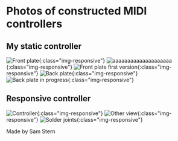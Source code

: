 # Photos of constructed MIDI controllers

## My static controller

![Front plate](/Photos/20171212_154232.jpg){:class="img-responsive"}
![aaaaaaaaaaaaaaaaaaaa](/Photos/20171010_171403.jpg){:class="img-responsive"}
![Front plate first version](/Photos/20171011_205814.jpg){:class="img-responsive"}
![Back plate](/Photos/20171212_154315.jpg){:class="img-responsive"}
![Back plate in progress](/Photos/20171010_165239.jpg){:class="img-responsive"}

## Responsive controller
![Controller](/Photos/20171210_162646.jpg){:class="img-responsive"}
![Other view](/Photos/20171212_161137.jpg){:class="img-responsive"}
![Solder joints](/Photos/20171212_154252.jpg){:class="img-responsive"}

Made by Sam Stern
